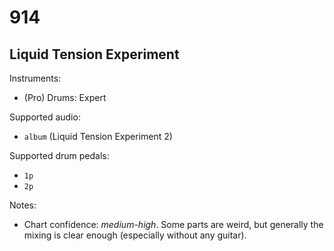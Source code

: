 # 914

## Liquid Tension Experiment

Instruments:

  * (Pro) Drums: Expert

Supported audio:

  * `album` (Liquid Tension Experiment 2)

Supported drum pedals:

  * `1p`
  * `2p`

Notes:

  * Chart confidence: *medium-high*. Some parts are weird, but generally the
    mixing is clear enough (especially without any guitar).
